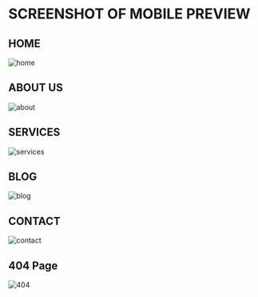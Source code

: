 # SCREENSHOT OF MOBILE PREVIEW

## HOME

![home]()

## ABOUT US

![about]()

## SERVICES

![services]()

## BLOG

![blog]()

## CONTACT

![contact]()

## 404 Page

![404]()
